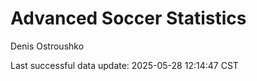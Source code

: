 # Advanced Soccer Statistics
Denis Ostroushko

<!-- gfm -->

Last successful data update: 2025-05-28 12:14:47 CST
